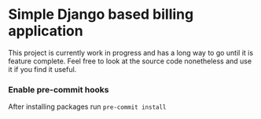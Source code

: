 # Simple Django based billing application

This project is currently work in progress and has a long way to go until
it is feature complete. Feel free to look at the source code nonetheless
and use it if you find it useful.

### Enable pre-commit hooks

After installing packages run `pre-commit install`
